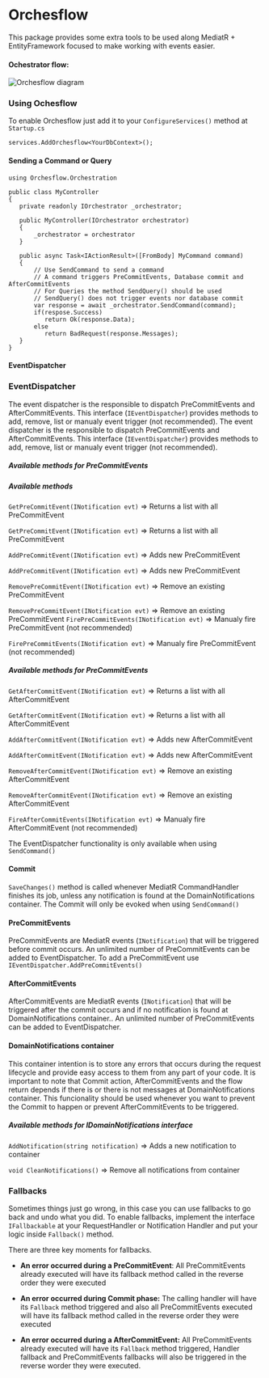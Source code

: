 # Orchesflow

This package provides some extra tools to be used along MediatR + EntityFramework focused to make working with events easier.

#### Ochestrator flow:

![Orchesflow diagram](https://i.imgur.com/ffI6xD1.png)

### Using Ochesflow
To enable Orchesflow just add it to your `ConfigureServices()` method at `Startup.cs`

    services.AddOrchesflow<YourDbContext>();

#### Sending a Command or Query

    using Orchesflow.Orchestration
    
    public class MyController
    {
       private readonly IOrchestrator _orchestrator;
       
       public MyController(IOrchestrator orchestrator)
       {
           _orchestrator = orchestrator
       }
       
       public async Task<IActionResult>([FromBody] MyCommand command)
       {
           // Use SendCommand to send a command
           // A command triggers PreCommitEvents, Database commit and AfterCommitEvents
           // For Queries the method SendQuery() should be used
           // SendQuery() does not trigger events nor database commit
           var response = await _orchestrator.SendCommand(command);
           if(respose.Success)
              return Ok(response.Data);
           else
              return BadRequest(response.Messages);
       }
    }

#### EventDispatcher
### EventDispatcher
The event dispatcher is the responsible to dispatch PreCommitEvents and AfterCommitEvents. This interface (`IEventDispatcher`) provides methods to add, remove, list or manualy event trigger (not recommended).
The event dispatcher is the responsible to dispatch PreCommitEvents and AfterCommitEvents. This interface (`IEventDispatcher`) provides methods to add, remove, list or manualy event trigger (not recommended).
##### Available methods for PreCommitEvents
##### Available methods
`GetPreCommitEvent(INotification evt)` => Returns a list with all PreCommitEvent

`GetPreCommitEvent(INotification evt)` => Returns a list with all PreCommitEvent

`AddPreCommitEvent(INotification evt)` => Adds new PreCommitEvent

`AddPreCommitEvent(INotification evt)` => Adds new PreCommitEvent

`RemovePreCommitEvent(INotification evt)` => Remove an existing PreCommitEvent

`RemovePreCommitEvent(INotification evt)` => Remove an existing PreCommitEvent
`FirePreCommitEvents(INotification evt)` => Manualy fire PreCommitEvent (not recommended)

`FirePreCommitEvents(INotification evt)` => Manualy fire PreCommitEvent (not recommended)
####  
##### Available methods for PreCommitEvents
`GetAfterCommitEvent(INotification evt)` => Returns a list with all AfterCommitEvent

`GetAfterCommitEvent(INotification evt)` => Returns a list with all AfterCommitEvent

`AddAfterCommitEvent(INotification evt)` => Adds new AfterCommitEvent

`AddAfterCommitEvent(INotification evt)` => Adds new AfterCommitEvent

`RemoveAfterCommitEvent(INotification evt)` => Remove an existing AfterCommitEvent

`RemoveAfterCommitEvent(INotification evt)` => Remove an existing AfterCommitEvent

`FireAfterCommitEvents(INotification evt)` => Manualy fire AfterCommitEvent (not recommended)

The EventDispatcher functionality is only available when using `SendCommand()`

#### Commit
`SaveChanges()` method is called whenever MediatR CommandHandler finishes its job, unless any notification is found at the DomainNotifications container.
The Commit will only be evoked when using `SendCommand()`

#### PreCommitEvents
PreCommitEvents are MediatR events (`INotification`) that will be triggered before commit occurs. An unlimited number of PreCommitEvents can be added to EventDispatcher.
To add a PreCommitEvent use `IEventDispatcher.AddPreCommitEvents()`

#### AfterCommitEvents
AfterCommitEvents are MediatR events (`INotification`) that will be triggered after the  commit occurs and if no notification is found at DomainNotifications container.. An unlimited number of PreCommitEvents can be added to EventDispatcher.

#### DomainNotifications container
This container intention is to store any errors that occurs during the request lifecycle and provide easy access to them from any part of your code. It is important to note that Commit action, AfterCommitEvents and the flow return depends if there is or there is not messages at DomainNotifications container. This funcionality should be used whenever you want to prevent the Commit to happen or prevent AfterCommitEvents to be triggered.

##### Available methods for IDomainNotifications interface

`AddNotification(string notification)` => Adds a new notification to container

`void CleanNotifications()` => Remove all notifications from container

### Fallbacks

Sometimes things just go wrong, in this case you can use fallbacks to go back and undo what you did.
To enable fallbacks, implement the interface `IFallbackable` at your RequestHandler or Notification Handler and put your logic inside `Fallback()` method.

There are three key moments for fallbacks.

- **An error occurred during a PreCommitEvent**: All PreCommitEvents already executed will have its fallback method called in the reverse order they were executed

- **An error occurred during Commit phase:** The calling handler will have its `Fallback` method triggered and also all PreCommitEvents executed will have its fallback method called in the reverse order they were executed

- **An error occurred during a AfterCommitEvent:** All PreCommitEvents already executed will have its `Fallback` method triggered, Handler fallback and PreCommitEvents fallbacks will also be triggered in the reverse worder they were executed.